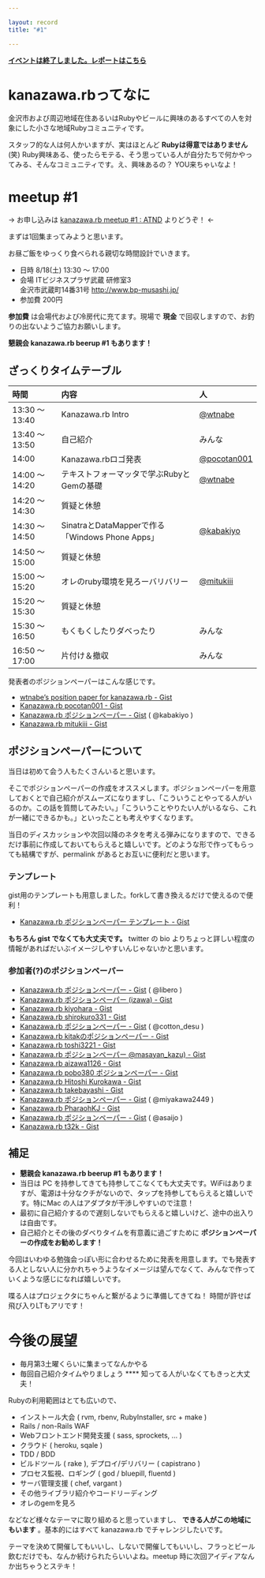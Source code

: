 ```yaml
---

layout: record
title: "#1"

---
```


<p>
<a href="./report.html"><strong>イベントは終了しました。レポートはこちら</strong></a></p>

kanazawa.rbってなに
===================

金沢市および周辺地域在住あるいはRubyやビールに興味のあるすべての人を対象にした小さな地域Rubyコミュニティです。

スタッフ的な人は何人かいますが、実はほとんど
**Rubyは得意ではありません** (笑)
Ruby興味ある、使ったらモテる、そう思っている人が自分たちで何かやってみる、そんなコミュニティです。え、興味あるの？
YOU来ちゃいなよ！

meetup #1
==========

→ お申し込みは [kanazawa.rb meetup #1 : ATND](http://atnd.org/events/31034) よりどうぞ！ ←

まずは1回集まってみようと思います。

お昼ご飯をゆっくり食べられる親切な時間設計でいきます。


  - 日時     8/18(土) 13:30 〜 17:00
  - 会場     ITビジネスプラザ武蔵 研修室3<br>金沢市武蔵町14番31号 <a href="http://www.bp-musashi.jp/">http://www.bp-musashi.jp/</a>
  - 参加費   200円


**参加費** は会場代および冷房代に充てます。現場で **現金**
で回収しますので、お釣りの出ないようご協力お願いします。

**懇親会 kanazawa.rb beerup #1 もあります！**

ざっくりタイムテーブル
----------------------

 |時間            | 内容                                             |人
 |:---------------|:-------------------------------------------------|:----------------------------------------------------------|
 |13:30 〜 13:40  | Kanazawa.rb Intro                                |<a href="https://twitter.com/wtnabe">@wtnabe</a> |
 |13:40 〜 13:50  | 自己紹介                                         |みんな |
 |14:00           | Kanazawa.rbロゴ発表                              |<a href="https://twitter.com/pocotan001">@pocotan001</a> |
 |14:00 〜 14:20  | テキストフォーマッタで学ぶRubyとGemの基礎        |<a href="https://twitter.com/wtnabe">@wtnabe</a> |
 |14:20 〜 14:30  | 質疑と休憩                                       | |
 |14:30 〜 14:50  | SinatraとDataMapperで作る「Windows Phone Apps」  |<a href="https://twitter.com/kabakiyo">@kabakiyo</a> |
 |14:50 〜 15:00  | 質疑と休憩                                       | |
 |15:00 〜 15:20  | オレのruby環境を見ろーバリバリー                 |<a href="https://twitter.com/mitukiii">@mitukiii</a> |
 |15:20 〜 15:30  | 質疑と休憩                                       | |
 |15:30 〜 16:50  | もくもくしたりダベったり                         |みんな |
 |16:50 〜 17:00  | 片付け＆撤収                                     |みんな |

発表者のポジションペーパーはこんな感じです。

* [wtnabe’s position paper for kanazawa.rb - Gist](https://gist.github.com/3176363)
* [Kanazawa.rb pocotan001 - Gist](https://gist.github.com/31ed5ed489c107c3080e)
* [Kanazawa.rb ポジションペーパー - Gist](https://gist.github.com/59179d14e515bcfdfa75) ( @kabakiyo )
* [Kanazawa.rb mitukiii - Gist](https://gist.github.com/f5aed1a1244a9bc82c5b)

ポジションペーパーについて
--------------------------

当日は初めて会う人もたくさんいると思います。

そこでポジションペーパーの作成をオススメします。ポジションペーパーを用意しておくとで自己紹介がスムーズになりますし、「こういうことやってる人がいるのか。この話を質問してみたい。」「こういうことやりたい人がいるなら、これが一緒にできるかも。」といったことも考えやすくなります。

当日のディスカッションや次回以降のネタを考える弾みになりますので、できるだけ事前に作成しておいてもらえると嬉しいです。どのような形で作ってもらっても結構ですが、permalink
があるとお互いに便利だと思います。

### テンプレート

gist用のテンプレートも用意しました。forkして書き換えるだけで使えるので便利！

* [Kanazawa.rb ポジションペーパー テンプレート - Gist](https://gist.github.com/5a523ec3180002229a32)

**もちろん gist でなくても大丈夫です。** twitter の bio
よりちょっと詳しい程度の情報があればだいぶイメージしやすいんじゃないかと思います。

### 参加者(?)のポジションペーパー

- [Kanazawa.rb ポジションペーパー - Gist](https://gist.github.com/c030f92624fd35a32ccc) ( @libero )
- [Kanazawa.rb ポジションペーパー (izawa) - Gist](https://gist.github.com/a74c7472a3d745ad6460)
- [Kanazawa.rb kiyohara - Gist](https://gist.github.com/2d030661c9115813dc1f)
- [Kanazawa.rb shirokuro331 - Gist](https://gist.github.com/21f74f9a83e626f0fcbb)
- [Kanazawa.rb ポジションペーパー - Gist](https://gist.github.com/84e50189a8e643b4cb96) ( @cotton_desu )
- [Kanazawa.rb kitakのポジションペーパー - Gist](https://gist.github.com/1ff61592bf93bbbc9849)
- [Kanazawa.rb toshi3221 - Gist](https://gist.github.com/1382e3e18cfab7c16b91)
- [Kanazawa.rb ポジションペーパー @masayan_kazu) - Gist](https://gist.github.com/ec47281fffbb9268dad4)
- [Kanazawa.rb aizawa1126 - Gist](https://gist.github.com/3377956)
- [Kanazawa.rb pobo380 ポジションペーパー - Gist](https://gist.github.com/8d97884bcf53815036d7)
- [Kanazawa.rb Hitoshi Kurokawa - Gist](https://gist.github.com/a3d6c7088ef8f4d7a314)
- [Kanazawa.rb takebayashi - Gist](https://gist.github.com/817f5c5f81d5e4d0353a)
- [Kanazawa.rb ポジションペーパー - Gist](https://gist.github.com/7b84a5da318e80d7bdbf) ( @miyakawa2449 )
- [Kanazawa.rb PharaohKJ - Gist](https://gist.github.com/216f1e420cdd317651c1)
- [Kanazawa.rb ポジションペーパー - Gist](https://gist.github.com/9a898208ebc54320673e) ( @asaijo )
- [Kanazawa.rb t32k - Gist](https://gist.github.com/68bc35ff5b094cc74f41)

補足
----

* **懇親会 kanazawa.rb beerup #1 もあります！**
* 当日は PC を持参してきても持参してこなくても大丈夫です。WiFiはありますが、電源は十分なクチがないので、タップを持参してもらえると嬉しいです。特にMac の人はアダプタが干渉しやすいので注意！
* 最初に自己紹介するので遅刻しないでもらえると嬉しいけど、途中の出入りは自由です。
* 自己紹介とその後のダベりタイムを有意義に過ごすために **ポジションペーパーの作成をお勧めします！**

今回はいわゆる勉強会っぽい形に合わせるために発表を用意します。でも発表する人としない人に分かれちゃうようなイメージは望んでなくて、みんなで作っていくような感じになれば嬉しいです。

喋る人はプロジェクタにちゃんと繋がるように準備してきてね！
時間が許せば飛び入りLTもアリです！

今後の展望
==========

* 毎月第3土曜くらいに集まってなんかやる
* 毎回自己紹介タイムやりましょう
**** 知ってる人がいなくてもきっと大丈夫！

Rubyの利用範囲はとても広いので、

* インストール大会 ( rvm, rbenv, RubyInstaller, src + make )
* Rails / non-Rails WAF
* Webフロントエンド開発支援 ( sass, sprockets, … )
* クラウド ( heroku, sqale )
* TDD / BDD
* ビルドツール ( rake ), デプロイ/デリバリー ( capistrano )
* プロセス監視、ロギング ( god / bluepill, fluentd )
* サーバ管理支援 ( chef, vargant )
* その他ライブラリ紹介やコードリーディング
* オレのgemを見ろ

などなど様々なテーマに取り組めると思っていますし、 **できる人がこの地域にもいます** 。基本的にはすべて kanazawa.rb でチャレンジしたいです。

テーマを決めて開催してもいいし、しないで開催してもいいし、フラっとビール飲むだけでも、なんか続けられたらいいよね。meetup
時に次回アイディアなんか出ちゃうとステキ！
